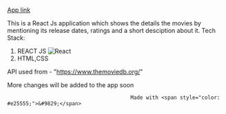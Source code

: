[App link](https://akashz19.github.io/Movies-app/)



This is a React Js application which shows the details the movies by mentioning its release dates, ratings and a short desciption about it.
Tech Stack:
1. REACT JS  <img alt="React" src="https://img.shields.io/badge/-React-45b8d8?style=flat-square&logo=react&logoColor=white" />
2. HTML,CSS

API used from - "https://www.themoviedb.org/"

More changes will be added to the app soon


                                            Made with <span style="color: #e25555;">&#9829;</span>
